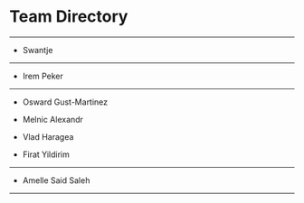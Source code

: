 # Team Directory

---
- Swantje
---
- Irem Peker
---

- Osward Gust-Martinez
- Melnic Alexandr
- Vlad Haragea

- Firat Yildirim
---
- Amelle Said Saleh
---
